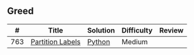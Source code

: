 ## Greed

|#|Title|Solution|Difficulty|Review|
|---|-----|--------|----------|--|
|763|[Partition Labels](https://leetcode.com/problems/partition-labels/)|[Python](../algorithms/763.%20Partition%20Labels.md)|Medium|
